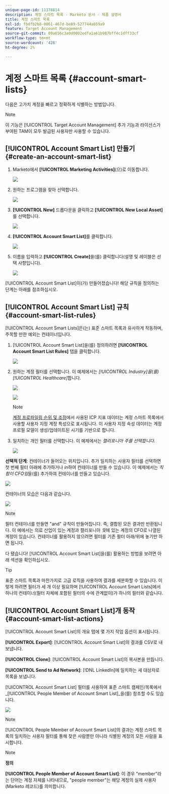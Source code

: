 ```yaml
---
unique-page-id: 11378814
description: 계정 스마트 목록 - Marketo 문서 - 제품 설명서
title: 계정 스마트 목록
exl-id: fbdfb2b8-0061-467d-be89-527744a659a9
feature: Target Account Management
source-git-commit: 09a656c3a0d0002edfa1a61b987bff4c1dff33cf
workflow-type: tm+mt
source-wordcount: '428'
ht-degree: 2%

---
```


# 계정 스마트 목록 {#account-smart-lists}

다음은 고가치 계정을 빠르고 정확하게 식별하는 방법입니다.

>[!NOTE]
>
>이 기능은 [!UICONTROL Target Account Management] 추가 기능과 라이선스가 부여된 TAM이 모두 발급된 사용자만 사용할 수 있습니다.

## [!UICONTROL Account Smart List] 만들기 {#create-an-account-smart-list}

1. Marketo에서 **[!UICONTROL Marketing Activities]**(으)로 이동합니다.

   ![](assets/account-smart-lists-1.png)

1. 원하는 프로그램을 찾아 선택합니다.

   ![](assets/account-smart-lists-2.png)

1. **[!UICONTROL New]** 드롭다운을 클릭하고 **[!UICONTROL New Local Asset]**&#x200B;를 선택합니다.

   ![](assets/account-smart-lists-3.png)

1. **[!UICONTROL Account Smart List]**&#x200B;를 클릭합니다.

   ![](assets/account-smart-lists-4.png)

1. 이름을 입력하고 **[!UICONTROL Create]**&#x200B;을(를) 클릭합니다(설명 및 레이블은 선택 사항입니다).

   ![](assets/account-smart-lists-5.png)

[!UICONTROL Account Smart List]이(가) 만들어졌습니다! 해당 규칙을 정의하는 단계는 아래를 참조하십시오.

## [!UICONTROL Account Smart List] 규칙 {#account-smart-list-rules}

[!UICONTROL Account Smart Lists]은(는) 표준 스마트 목록과 유사하게 작동하며, 주목할 만한 예외는 컨테이너입니다.

1. [!UICONTROL Account Smart List]을(를) 정의하려면 **[!UICONTROL Account Smart List Rules]** 탭을 클릭합니다.

   ![](assets/account-smart-lists-6.png)

1. 원하는 계정 필터를 선택합니다. 이 예제에서는 _[!UICONTROL Industry]을(를)[!UICONTROL Healthcare]_&#x200B;합니다.

   ![](assets/account-smart-lists-7.png)

   ![](assets/account-smart-lists-8.png)

   >[!NOTE]
   >
   >[계정 프로파일링 순위 및 조정](/help/marketo/product-docs/target-account-management/account-profiling/account-profiling-ranking-and-tuning.md)에서 사용된 ICP 지표 데이터는 계정 스마트 목록에서 사용할 사용자 지정 계정 특성으로 표시됩니다. 이 사용자 지정 속성 데이터는 계정 프로필 모델이 생성/업데이트된 시기를 기반으로 합니다.

1. 일치하는 개인 필터를 선택합니다. 이 예제에서는 _캘리포니아 주를 선택합니다_.

   ![](assets/account-smart-lists-9.png)

**선택적 단계**: 컨테이너가 들어오는 위치입니다. 추가 일치하는 사용자 필터를 선택하면 첫 번째 필터 아래에 추가하거나 _in_&#x200B;하여 컨테이너를 만들 수 있습니다. 이 예제에서는 _직함이 CFO임_&#x200B;을(를) 추가하여 컨테이너를 만들고 있습니다.

![](assets/account-smart-lists-10.png)

컨테이너의 모습은 다음과 같습니다.

![](assets/account-smart-lists-11.png)

>[!NOTE]
>
>필터 컨테이너를 만들면 &quot;and&quot; 규칙이 만들어집니다. 즉, 결합된 모든 결과만 반환됩니다. 이 예에서는 의료 산업이 있는 계정과 캘리포니아 _및_&#x200B;에 있는 계정의 CFO로 나열된 계정이 있습니다. 컨테이너를 활용하지 않으려면 필터를 기존 필터 아래/위에 놓기만 하면 됩니다.

다 됐습니다! [!UICONTROL Account Smart List]을(를) 활용하는 방법을 보려면 아래 섹션을 확인하십시오.

>[!TIP]
>
>표준 스마트 목록과 마찬가지로 고급 로직을 사용하여 결과를 세분화할 수 있습니다. 이렇게 하려면 필터가 세 개 이상 필요하며 [!UICONTROL Account Smart Lists]에서 하나의 컨테이너(필터 자체에 포함된 필터의 수에 관계없이)가 하나의 필터와 같습니다.

## [!UICONTROL Account Smart List]개 동작 {#account-smart-list-actions}

[!UICONTROL Account Smart List]의 개요 탭에 몇 가지 작업 옵션이 표시됩니다.

**[!UICONTROL Export]**: [!UICONTROL Account Smart List]의 결과를 CSV로 내보냅니다.

**[!UICONTROL Clone]**: [!UICONTROL Account Smart List]의 복사본을 만듭니다.

**[!UICONTROL Send to Ad Network]**: [!DNL LinkedIn]에 일치하는 새 대상자로 목록을 보냅니다.

[!UICONTROL Account Smart List] 필터를 사용하여 표준 스마트 캠페인/목록에서 _[!UICONTROL People Member of Account Smart List]_을(를) 참조할 수도 있습니다.

![](assets/account-smart-lists-12.png)

>[!NOTE]
>
>[!UICONTROL People Member of Account Smart List]의 결과는 계정 스마트 목록의 일치하는 사용자 필터를 통해 찾은 사람뿐만 아니라 식별된 계정의 모든 사람을 표시합니다.

>[!NOTE]
>
>**정의**
>
>**[!UICONTROL People Member of Account Smart List]**: 이 경우 &quot;member&quot;라는 단어는 계정 자체를 나타내므로, &quot;people member&quot;는 해당 계정의 실제 사용자(Marketo 레코드)를 의미합니다.
